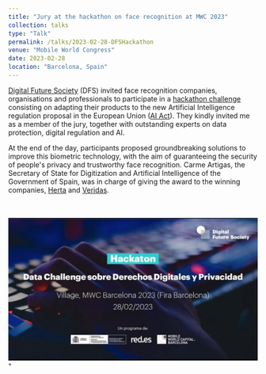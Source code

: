 ```yaml
---
title: "Jury at the hackathon on face recognition at MWC 2023"
collection: talks
type: "Talk"
permalink: /talks/2023-02-28-DFSHackathon
venue: "Mobile World Congress"
date: 2023-02-28
location: "Barcelona, Spain"
---
```


[Digital Future Society](https://digitalfuturesociety.com/) (DFS) invited face recognition companies, organisations and professionals to participate in a [hackathon challenge](https://digitalfuturesociety.com/data-challenge-sobre-derechos-digitales-y-privacidad/) consisting on adapting their products to the new Artificial Intelligence regulation proposal in the European Union ([AI Act](https://eur-lex.europa.eu/legal-content/EN/TXT/?qid=1623335154975&uri=CELEX%3A52021PC0206)). They kindly invited me as a member of the jury, together with outstanding experts on data protection, digital regulation and AI. 

At the end of the day, participants proposed groundbreaking solutions to improve this biometric technology, with the aim of guaranteeing the security of people's privacy and trustworthy face recognition. Carme Artigas, the Secretary of State for Digitization and Artificial Intelligence of the Government of Spain, was in charge of giving the award to the winning companies, [Herta](https://hertasecurity.com/) and [Veridas](https://veridas.com/).

<br> <br/><img src='/images/mwc23.jpg'>"
